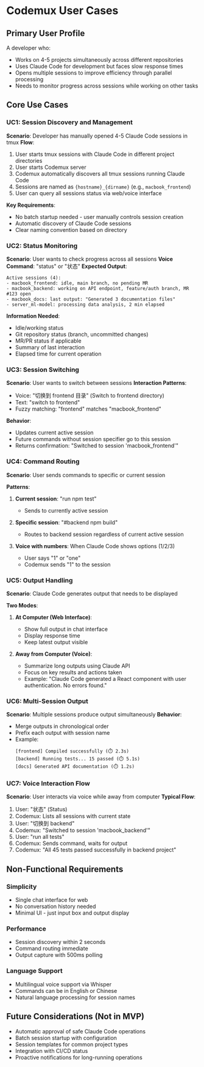 # Codemux User Cases

## Primary User Profile

A developer who:
- Works on 4-5 projects simultaneously across different repositories
- Uses Claude Code for development but faces slow response times
- Opens multiple sessions to improve efficiency through parallel processing
- Needs to monitor progress across sessions while working on other tasks

## Core Use Cases

### UC1: Session Discovery and Management
**Scenario**: Developer has manually opened 4-5 Claude Code sessions in tmux
**Flow**:
1. User starts tmux sessions with Claude Code in different project directories
2. User starts Codemux server
3. Codemux automatically discovers all tmux sessions running Claude Code
4. Sessions are named as `{hostname}_{dirname}` (e.g., `macbook_frontend`)
5. User can query all sessions status via web/voice interface

**Key Requirements**:
- No batch startup needed - user manually controls session creation
- Automatic discovery of Claude Code sessions
- Clear naming convention based on directory

### UC2: Status Monitoring
**Scenario**: User wants to check progress across all sessions
**Voice Command**: "status" or "状态"
**Expected Output**:
```
Active sessions (4):
- macbook_frontend: idle, main branch, no pending MR
- macbook_backend: working on API endpoint, feature/auth branch, MR #123 open
- macbook_docs: last output: "Generated 3 documentation files"
- server_ml-model: processing data analysis, 2 min elapsed
```

**Information Needed**:
- Idle/working status
- Git repository status (branch, uncommitted changes)
- MR/PR status if applicable
- Summary of last interaction
- Elapsed time for current operation

### UC3: Session Switching
**Scenario**: User wants to switch between sessions
**Interaction Patterns**:
- Voice: "切换到 frontend 目录" (Switch to frontend directory)
- Text: "switch to frontend"
- Fuzzy matching: "frontend" matches "macbook_frontend"

**Behavior**:
- Updates current active session
- Future commands without session specifier go to this session
- Returns confirmation: "Switched to session 'macbook_frontend'"

### UC4: Command Routing
**Scenario**: User sends commands to specific or current session

**Patterns**:
1. **Current session**: "run npm test"
   - Sends to currently active session
   
2. **Specific session**: "#backend npm build"
   - Routes to backend session regardless of current active session
   
3. **Voice with numbers**: When Claude Code shows options (1/2/3)
   - User says "1" or "one"
   - Codemux sends "1" to the session

### UC5: Output Handling
**Scenario**: Claude Code generates output that needs to be displayed

**Two Modes**:
1. **At Computer (Web Interface)**:
   - Show full output in chat interface
   - Display response time
   - Keep latest output visible
   
2. **Away from Computer (Voice)**:
   - Summarize long outputs using Claude API
   - Focus on key results and actions taken
   - Example: "Claude Code generated a React component with user authentication. No errors found."

### UC6: Multi-Session Output
**Scenario**: Multiple sessions produce output simultaneously
**Behavior**:
- Merge outputs in chronological order
- Prefix each output with session name
- Example:
  ```
  [frontend] Compiled successfully (⏱️ 2.3s)
  [backend] Running tests... 15 passed (⏱️ 5.1s)
  [docs] Generated API documentation (⏱️ 1.2s)
  ```

### UC7: Voice Interaction Flow
**Scenario**: User interacts via voice while away from computer
**Typical Flow**:
1. User: "状态" (Status)
2. Codemux: Lists all sessions with current state
3. User: "切换到 backend"
4. Codemux: "Switched to session 'macbook_backend'"
5. User: "run all tests"
6. Codemux: Sends command, waits for output
7. Codemux: "All 45 tests passed successfully in backend project"

## Non-Functional Requirements

### Simplicity
- Single chat interface for web
- No conversation history needed
- Minimal UI - just input box and output display

### Performance
- Session discovery within 2 seconds
- Command routing immediate
- Output capture with 500ms polling

### Language Support
- Multilingual voice support via Whisper
- Commands can be in English or Chinese
- Natural language processing for session names

## Future Considerations (Not in MVP)

- Automatic approval of safe Claude Code operations
- Batch session startup with configuration
- Session templates for common project types
- Integration with CI/CD status
- Proactive notifications for long-running operations